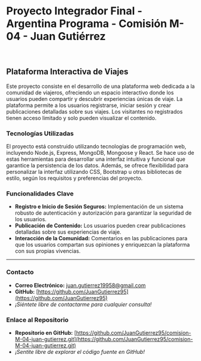# Proyecto Integrador Final - Argentina Programa - Comisión M-04 - Juan Gutiérrez

<br>

## Plataforma Interactiva de Viajes

Este proyecto consiste en el desarrollo de una plataforma web dedicada a la comunidad de viajeros, ofreciendo un espacio interactivo donde los usuarios pueden compartir y descubrir experiencias únicas de viaje. La plataforma permite a los usuarios registrarse, iniciar sesión y crear publicaciones detalladas sobre sus viajes. Los visitantes no registrados tienen acceso limitado y solo pueden visualizar el contenido.

### Tecnologías Utilizadas

El proyecto está construido utilizando tecnologías de programación web, incluyendo Node.js, Express, MongoDB, Mongoose y React. Se hace uso de estas herramientas para desarrollar una interfaz intuitiva y funcional que garantice la persistencia de los datos. Además, se ofrece flexibilidad para personalizar la interfaz utilizando CSS, Bootstrap u otras bibliotecas de estilo, según los requisitos y preferencias del proyecto.

### Funcionalidades Clave

- **Registro e Inicio de Sesión Seguros:** Implementación de un sistema robusto de autenticación y autorización para garantizar la seguridad de los usuarios.
- **Publicación de Contenido:** Los usuarios pueden crear publicaciones detalladas sobre sus experiencias de viaje.
- **Interacción de la Comunidad:** Comentarios en las publicaciones para que los usuarios compartan sus opiniones y enriquezcan la plataforma con sus propias vivencias.

---

### Contacto

- **Correo Electrónico:** [juan.gutierrez19958@gmail.com](mailto:juan.gutierrez19958@gmail.com)
- **GitHub:** [https://github.com/JuanGutierrez95](https://github.com/JuanGutierrez95)
- *¡Siéntete libre de contactarme para cualquier consulta!*

### Enlace al Repositorio

- **Repositorio en GitHub:** [https://github.com/JuanGutierrez95/comision-M-04-juan-gutierrez.git](https://github.com/JuanGutierrez95/comision-M-04-juan-gutierrez.git)
- *¡Sentite libre de explorar el código fuente en GitHub!*
